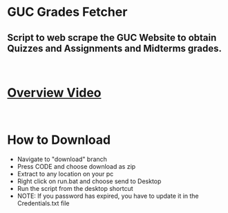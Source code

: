 # GUC Grades Fetcher

## Script to web scrape the GUC Website to obtain Quizzes and Assignments and Midterms grades.
<br>

# [Overview Video](https://youtu.be/Tg9hsEX3NDs)

<br>

# How to Download

+ Navigate to "download" branch
+ Press CODE and choose download as zip
+ Extract to any location on your pc
+ Right click on run.bat and choose send to Desktop
+ Run the script from the desktop shortcut
+ NOTE: If you password has expired, you have to update it in the Credentials.txt file